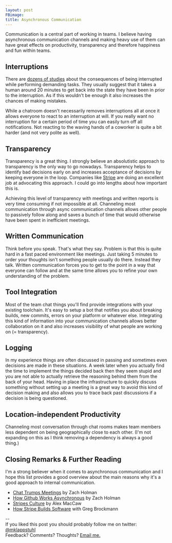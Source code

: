 ```yaml
---
layout: post
FBimage:
title: Asynchronous Communication
---
```

Communication is a central part of working in teams.
I believe having asynchronous communication channels and making heavy use of them can have
great effects on productivity, transparency and therefore happiness and fun within teams.

## Interruptions

There are [dozens of studies](http://www.nytimes.com/2007/03/25/business/25multi.html)
about the consequences of being interrupted while performing demanding tasks. They usually
suggest that it takes a human around 20 minutes to get back into the state they have been in
prior to the interruption. As if this wouldn't be enough it also increases the chances of
making mistakes.

While a chatroom doesn't necessarily removes interruptions all at once it
allows everyone to react to an interruption at will. If you really want no interruption for
a certain period of time you can easily turn off all notifications.
Not reacting to the waving hands of a coworker is quite a bit harder (and not very polite as
well).

## Transparency

Transparency is a great thing. I strongly believe an absolutistic approach to transparency
is the only way to go nowadays. Transparency helps to identify bad decisions early on and
increases acceptance of decisions by keeping everyone in the loop. Companies like
[Stripe](https://stripe.com/blog/email-transparency) are doing an excellent job at
advocating this approach. I could go into lengths about how important this is.

Achieving this level of transparency with meetings and written reports is very time
consuming if not impossible at all. Channeling most communication through async
communication channels allows other people to passively follow along and saves a bunch
of time that would otherwise have been spent in inefficient meetings.

## Written Communication

Think before you speak. That's what they say. Problem is that this is quite hard in a fast
paced environment like meetings. Just taking 5 minutes to order your thoughts isn't
something people usually do there. Instead they talk. Written communication forces you to
get to the point in a way that everyone can follow and at the same time allows you to refine
your own understanding of the problem.

## Tool Integration

Most of the team chat things you'll find provide integrations with your existing toolchain.
It's easy to setup a bot that notifies you about breaking builds, new commits, errors on
your platform or whatever else. Integrating this kind of information into your communication
channels allows better collaboration on it and also increases visibility of what people are
working on (= transparency).

## Logging

In my experience things are often discussed in passing and sometimes even decisions are made
in these situations. A week later when you actually find the time to implement the things
decided back then they seem stupid and you are not able to actually retrieve the reasoning
behind them from the back of your head. Having in place the infrastructure to quickly
discuss something without setting up a meeting is a great way to avoid this kind of decision
making and also allows you to trace back past discussions if a decision is being questioned.

## Location-independent Productivity

Channeling most conversation through chat rooms makes team members less dependent on being
geographically close to each other. (I'm not expanding on this as I think removing
a dependency is always a good thing.)

## Closing Remarks & Further Reading

I'm a strong believer when it comes to asynchronous communication and I hope this list
provides a good overview about the main reasons why it's a good approach to internal
communication.

* [Chat Trumps Meetings](http://zachholman.com/posts/chat/) by Zach Holman
* [How Github Works Asynchronous](http://zachholman.com/posts/how-github-works-asynchronous/) by Zach Holman
* [Stripes Culture](http://blog.alexmaccaw.com/stripes-culture) by Alex MacCaw
* [How Stripe Builds Software](http://blog.alexmaccaw.com/stripes-culture) with Greg Brockmann

<!-- ## A Note On Email

Emails can also be used to achieve similar effects as
[Stripe has demonstrated](https://stripe.com/blog/email-transparency)
but in general it's probably harder as there is no restriction to who can send you
emails and your inbox is quickly overflowing with things that are
not part of internal communication.-->

--<br>
If you liked this post you should probably follow me on twitter:
[@mklappstuhl](http://twitter.com/mklappstuhl)<br>
Feedback? Comments? Thoughts? [Email me.](mailto://martinklepsch@googlemail.com)
